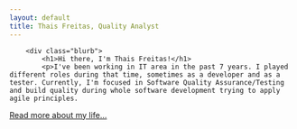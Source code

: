 ```yaml
---
layout: default
title: Thais Freitas, Quality Analyst
---
```


		<div class="blurb">
			<h1>Hi there, I'm Thais Freitas!</h1>
			<p>I've been working in IT area in the past 7 years. I played different roles during that time, sometimes as a developer and as a tester. Currently, I'm focused in Software Quality Assurance/Testing and build quality during whole software development trying to apply agile principles. 
 <a href="/about">Read more about my life...</a></p>
		</div> 
